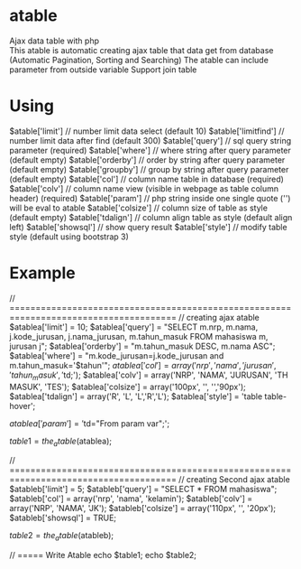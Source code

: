 # atable
Ajax data table with php<br>
This atable is automatic creating ajax table that data get from database
(Automatic Pagination, Sorting and Searching)
The atable can include parameter from outside variable
Support join table

# Using
$atable['limit']      // number limit data select (default 10)
$atable['limitfind']  // number limit data after find (default 300)
$atable['query']      // sql query string parameter (required)
$atable['where']      // where string after query parameter (default empty)
$atable['orderby']    // order by string after query parameter (default empty)
$atable['groupby']    // group by string after query parameter (default empty)
$atable['col']        // column name table in database (required)
$atable['colv']       // column name view (visible in webpage as table column header) (required)
$atable['param']      // php string inside one single quote ('') will be eval to atable
$atable['colsize']    // column size of table as style (default empty)
$atable['tdalign']    // column align table as style (default align left)
$atable['showsql']    // show query result
$atable['style']      // modify table style (default using bootstrap 3)

# Example
// ======================================================================================
// creating ajax atable
$atablea['limit'] = 10;
$atablea['query'] = "SELECT m.nrp, m.nama, j.kode_jurusan, j.nama_jurusan, m.tahun_masuk FROM mahasiswa m, jurusan j";
$atablea['orderby'] = "m.tahun_masuk DESC, m.nama ASC";
$atablea['where'] = "m.kode_jurusan=j.kode_jurusan and m.tahun_masuk='$tahun'";
$atablea['col'] = array('nrp', 'nama', 'jurusan', 'tahun_masuk', '$td;');
$atablea['colv'] = array('NRP', 'NAMA', 'JURUSAN', 'TH MASUK', 'TES');
$atablea['colsize'] = array('100px', '', '','90px');
$atablea['tdalign'] = array('R', 'L', 'L','R','L');
$atablea['style'] = 'table table-hover';

$atablea['param'] = '$td="From param var";';

$table1 = the_atable($atablea);

// ======================================================================================
// creating Second ajax atable
$atableb['limit'] = 5;
$atableb['query'] = "SELECT * FROM mahasiswa";
$atableb['col'] = array('nrp', 'nama', 'kelamin');
$atableb['colv'] = array('NRP', 'NAMA', 'JK');
$atableb['colsize'] = array('110px', '', '20px');
$atableb['showsql'] = TRUE;

$table2 = the_atable($atableb);

// ===== Write Atable
echo $table1;
echo $table2;
